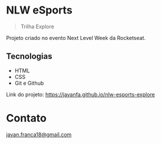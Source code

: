 # NLW eSports

> Trilha Explore

Projeto criado no evento Next Level Week da Rocketseat.

## Tecnologias

- HTML
- CSS
- Git e Github

Link do projeto: https://javanfa.github.io/nlw-esports-explore

# Contato
javan.franca18@gmail.com
